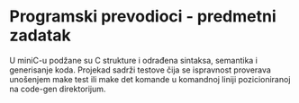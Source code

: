 # Programski prevodioci - predmetni zadatak

U miniC-u podžane su C strukture i odrađena sintaksa, semantika i generisanje koda.
Projekad sadrži testove čija se ispravnost proverava unošenjem make test ili make det komande u komandnoj liniji pozicioniranoj na code-gen direktorijum.
